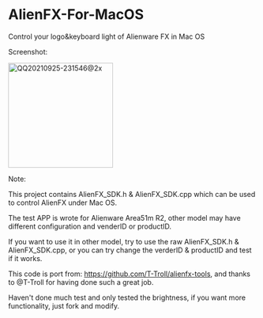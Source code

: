 # AlienFX-For-MacOS
Control your logo&amp;keyboard light of Alienware FX in Mac OS

Screenshot:

<img width="212" alt="QQ20210925-231546@2x" src="https://user-images.githubusercontent.com/46492291/134776461-233dca24-75b6-480a-880a-69981de9bdf9.png">

Note:

This project contains AlienFX_SDK.h & AlienFX_SDK.cpp which can be used to control AlienFX under Mac OS.

The test APP is wrote for Alienware Area51m R2, other model may have different configuration and venderID or productID.

If you want to use it in other model, try to use the raw AlienFX_SDK.h & AlienFX_SDK.cpp, or you can try change the verderID & productID and test if it works.

This code is port from: https://github.com/T-Troll/alienfx-tools, and thanks to @T-Troll for having done such a great job.

Haven't done much test and only tested the brightness, if you want more functionality, just fork and modify.
